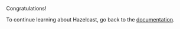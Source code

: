 Congratulations!

To continue learning about Hazelcast, go back to the [documentation](https://platform-prototype--nifty-wozniak-71a44b.netlify.app/platform/5.0.0).